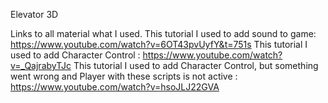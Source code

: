 Elevator 3D

Links to all material what I used.
This tutorial I used to add sound to game: https://www.youtube.com/watch?v=6OT43pvUyfY&t=751s
This tutorial I used to add Character Control : https://www.youtube.com/watch?v=_QajrabyTJc
This tutorial I used to add Character Control, but something went wrong and Player with these scripts is not active : https://www.youtube.com/watch?v=hsoJLJ22GVA
